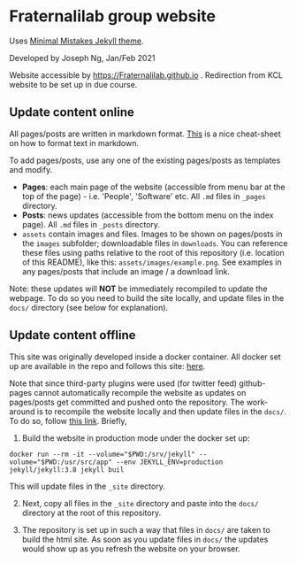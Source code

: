 # Fraternalilab group website

Uses [Minimal Mistakes Jekyll theme](https://mmistakes.github.io/minimal-mistakes/).

Developed by Joseph Ng, Jan/Feb 2021

Website accessible by <https://Fraternalilab.github.io> . Redirection from KCL website to be set up in due course.

## Update content online

All pages/posts are written in markdown format. [This](https://github.com/adam-p/markdown-here/wiki/Markdown-Cheatsheet) is a nice cheat-sheet on how to format text in markdown.

To add pages/posts, use any one of the existing pages/posts as templates and modify.

* **Pages**: each main page of the website (accessible from menu bar at the top of the page) - i.e. 'People', 'Software' etc. All `.md` files in `_pages` directory.
* **Posts**: news updates (accessible from the bottom menu on the index page). All `.md` files in `_posts` directory.
* `assets` contain images and files. Images to be shown on pages/posts in the `images` subfolder; downloadable files in `downloads`. You can reference these files using paths relative to the root of this repository (i.e. location of this README), like this: `assets/images/example.png`. See examples in any pages/posts that include an image / a download link.

Note: these updates will **NOT** be immediately recompiled to update the webpage. To do so you need to build the site locally, and update files in the `docs/` directory (see below for explanation).

## Update content offline

This site was originally developed inside a docker container. All docker set up are available in the repo and follows this site: [here](https://www.cross-validated.com/Personal-website-with-Minimal-Mistakes-Jekyll-Theme-HOWTO-Part-I/).

Note that since third-party plugins were used (for twitter feed) github-pages cannot automatically recompile the website as updates on pages/posts get committed and pushed onto the repository. The work-around is to recompile the website locally and then update files in the `docs/`. To do so, follow [this link](https://www.cross-validated.com/Personal-website-with-Minimal-Mistakes-Jekyll-Theme-HOWTO-Part-III/). Briefly,

1. Build the website in production mode under the docker set up:

```
docker run --rm -it --volume="$PWD:/srv/jekyll" --volume="$PWD:/usr/src/app" --env JEKYLL_ENV=production jekyll/jekyll:3.8 jekyll buil
```

This will update files in the `_site` directory.

2. Next, copy all files in the `_site` directory and paste into the `docs/` directory at the root of this repository.

3. The repository is set up in such a way that files in `docs/` are taken to build the html site. As soon as you update files in `docs/` the updates would show up as you refresh the website on your browser.
